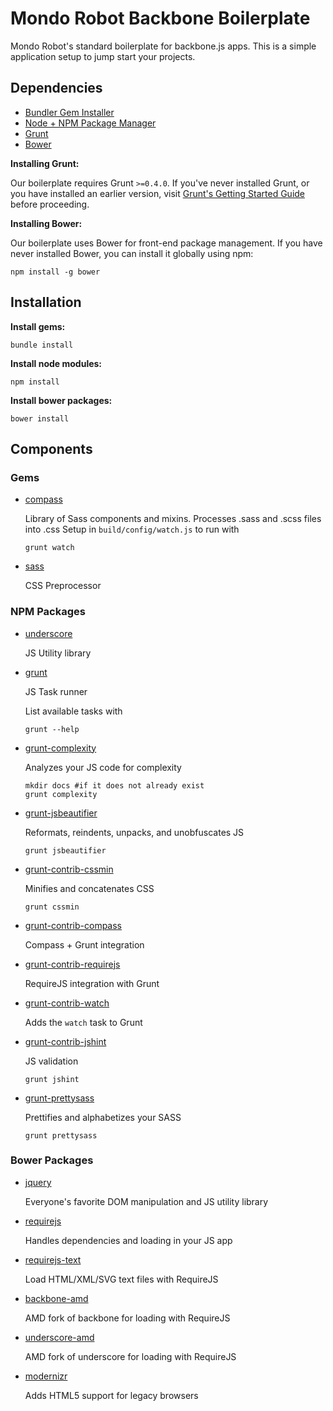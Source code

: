 Mondo Robot Backbone Boilerplate
===

Mondo Robot's standard boilerplate for backbone.js apps. This is a simple application setup to jump start your projects.

## Dependencies

- [Bundler Gem Installer](http://gembundler.com/)
- [Node + NPM Package Manager](https://github.com/joyent/node/wiki/Installation)
- [Grunt](http://gruntjs.com/getting-started)
- [Bower](http://bower.io)

**Installing Grunt:**

Our boilerplate requires Grunt `>=0.4.0`. If you've never installed Grunt, or you have installed an earlier version, visit [Grunt's Getting Started Guide](http://gruntjs.com/getting-started) before proceeding.

**Installing Bower:**

Our boilerplate uses Bower for front-end package management. If you have never installed Bower, you can install it globally using npm:

```shell
npm install -g bower
```

## Installation

**Install gems:**  

```shell
bundle install
```

**Install node modules:**

```shell
npm install
```

**Install bower packages:**

```shell
bower install
```

## Components

### Gems

* [compass](https://github.com/Compass/compass)

  Library of Sass components and mixins. Processes .sass and .scss files into .css
  Setup in `build/config/watch.js` to run with

  ```shell
  grunt watch
  ```

* [sass](https://github.com/sass/sass)

  CSS Preprocessor

### NPM Packages

* [underscore](https://github.com/jashkenas/underscore)

  JS Utility library

* [grunt](https://github.com/gruntjs/grunt)

  JS Task runner

  List available tasks with

  ```shell
  grunt --help
  ```

* [grunt-complexity](https://github.com/vigetlabs/grunt-complexity)

  Analyzes your JS code for complexity

  ```shell
  mkdir docs #if it does not already exist
  grunt complexity
  ```

* [grunt-jsbeautifier](https://github.com/vkadam/grunt-jsbeautifier)

  Reformats, reindents, unpacks, and unobfuscates JS

  ```shell
  grunt jsbeautifier
  ```

* [grunt-contrib-cssmin](https://github.com/gruntjs/grunt-contrib-cssmin)

  Minifies and concatenates CSS

  ```shell
  grunt cssmin
  ```

* [grunt-contrib-compass](https://github.com/gruntjs/grunt-contrib-compass)

  Compass + Grunt integration

* [grunt-contrib-requirejs](https://github.com/gruntjs/grunt-contrib-requirejs)

  RequireJS integration with Grunt

* [grunt-contrib-watch](https://github.com/gruntjs/grunt-contrib-watch)

  Adds the `watch` task to Grunt

* [grunt-contrib-jshint](https://github.com/gruntjs/grunt-contrib-jshint)

  JS validation

  ```shell
  grunt jshint
  ```

* [grunt-prettysass](https://github.com/brandonminch/grunt-prettysass)

  Prettifies and alphabetizes your SASS

  ```shell
  grunt prettysass
  ```

### Bower Packages

* [jquery](https://github.com/jquery/jquery)

  Everyone's favorite DOM manipulation and JS utility library

* [requirejs](https://github.com/jrburke/requirejs/)

  Handles dependencies and loading in your JS app

* [requirejs-text](https://github.com/requirejs/text)

  Load HTML/XML/SVG text files with RequireJS

* [backbone-amd](https://github.com/amdjs/underscore)

  AMD fork of backbone for loading with RequireJS

* [underscore-amd](https://github.com/amdjs/underscore)

  AMD fork of underscore for loading with RequireJS

* [modernizr](https://github.com/Modernizr/Modernizr)

  Adds HTML5 support for legacy browsers
